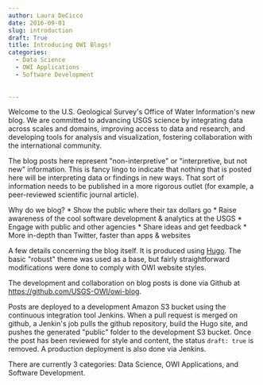 ```yaml
---
author: Laura DeCicco
date: 2016-09-01
slug: introduction
draft: True
title: Introducing OWI Blogs!
categories: 
  - Data Science
  - OWI Applications
  - Software Development
 
 
---
```

Welcome to the U.S. Geological Survey's Office of Water Information's new blog. We are committed to advancing USGS science by integrating data across scales and domains, improving access to data and research, and developing tools for analysis and visualization, fostering collaboration with the international community.

The blog posts here represent "non-interpretive" or "interpretive, but not new" information. This is fancy lingo to indicate that nothing that is posted here will be interpreting data or findings in new ways. That sort of information needs to be published in a more rigorous outlet (for example, a peer-reviewed scientific journal article).

Why do we blog? \* Show the public where their tax dollars go \* Raise awareness of the cool software development & analytics at the USGS \* Engage with public and other agencies \* Share ideas and get feedback \* More in-depth than Twitter, faster than apps & websites

A few details concerning the blog itself. It is produced using [Hugo](https://gohugo.io/). The basic "robust" theme was used as a base, but fairly straightforward modifications were done to comply with OWI website styles.

The development and collaboration on blog posts is done via Github at <https://github.com/USGS-OWI/owi-blog>.

Posts are deployed to a development Amazon S3 bucket using the continuous integration tool Jenkins. When a pull request is merged on github, a Jenkin's job pulls the github repository, build the Hugo site, and pushes the generated "public" folder to the development S3 bucket. Once the post has been reviewed for style and content, the status `draft: true` is removed. A production deployment is also done via Jenkins.

There are currently 3 categories: Data Science, OWI Applications, and Software Development.
